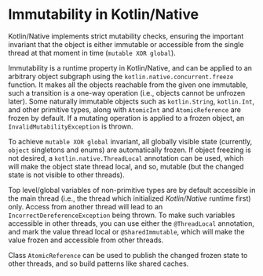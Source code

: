# Immutability in Kotlin/Native

 Kotlin/Native implements strict mutability checks, ensuring
the important invariant that the object is either immutable or
accessible from the single thread at that moment in time (`mutable XOR global`).

 Immutability is a runtime property in Kotlin/Native, and can be applied
to an arbitrary object subgraph using the `kotlin.native.concurrent.freeze` function.
It makes all the objects reachable from the given one immutable,
such a transition is a one-way operation (i.e., objects cannot be unfrozen later).
Some naturally immutable objects such as `kotlin.String`, `kotlin.Int`, and
other primitive types, along with `AtomicInt` and `AtomicReference` are frozen
by default. If a mutating operation is applied to a frozen object,
an `InvalidMutabilityException` is thrown.

 To achieve `mutable XOR global` invariant, all globally visible state (currently,
`object` singletons and enums) are automatically frozen. If object freezing
is not desired, a `kotlin.native.ThreadLocal` annotation can be used, which will make
the object state thread local, and so, mutable (but the changed state is not visible to
other threads).

 Top level/global variables of non-primitive types are by default accessible in the
main thread (i.e., the thread which initialized _Kotlin/Native_ runtime first) only.
Access from another thread will lead to an `IncorrectDereferenceException` being thrown.
To make such variables accessible in other threads, you can use either the `@ThreadLocal` annotation,
and mark the value thread local or `@SharedImmutable`, which will make the value frozen and accessible
from other threads.

 Class `AtomicReference` can be used to publish the changed frozen state to
other threads, and so build patterns like shared caches.

